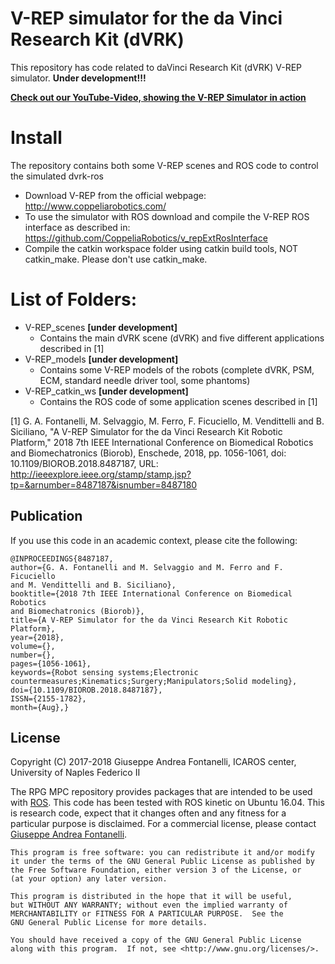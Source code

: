 V-REP simulator for the da Vinci Research Kit (dVRK)
====================
This repository has code related to daVinci Research Kit (dVRK) V-REP simulator.
**Under development!!!**

[**Check out our YouTube-Video, showing the V-REP Simulator in action**](https://youtu.be/_flffuIevbw)


# Install
The repository contains both some V-REP scenes and ROS code to control the simulated dvrk-ros
* Download V-REP from the official webpage: http://www.coppeliarobotics.com/
* To use the simulator with ROS download and compile the V-REP ROS interface as described in: https://github.com/CoppeliaRobotics/v_repExtRosInterface
* Compile the catkin workspace folder using catkin build tools, NOT catkin_make. Please don't use catkin_make.

# List of Folders:
* V-REP_scenes **[under development]** 
  * Contains the main dVRK scene (dVRK) and five different applications described in [1]
* V-REP_models **[under development]**
  * Contains some V-REP models of the robots (complete dVRK, PSM, ECM, standard needle driver tool, some phantoms)
* V-REP_catkin_ws **[under development]**
  * Contains the ROS code of some application scenes described in [1]
  
[1]  G. A. Fontanelli, M. Selvaggio, M. Ferro, F. Ficuciello, M. Vendittelli and B. Siciliano, "A V-REP Simulator for the da Vinci Research Kit Robotic Platform," 2018 7th IEEE International Conference on Biomedical Robotics and Biomechatronics (Biorob), Enschede, 2018, pp. 1056-1061, doi: 10.1109/BIOROB.2018.8487187, URL: http://ieeexplore.ieee.org/stamp/stamp.jsp?tp=&arnumber=8487187&isnumber=8487180
  
## Publication
If you use this code in an academic context, please cite the following:

```
@INPROCEEDINGS{8487187,
author={G. A. Fontanelli and M. Selvaggio and M. Ferro and F. Ficuciello 
and M. Vendittelli and B. Siciliano},
booktitle={2018 7th IEEE International Conference on Biomedical Robotics 
and Biomechatronics (Biorob)},
title={A V-REP Simulator for the da Vinci Research Kit Robotic Platform},
year={2018},
volume={},
number={},
pages={1056-1061},
keywords={Robot sensing systems;Electronic 
countermeasures;Kinematics;Surgery;Manipulators;Solid modeling},
doi={10.1109/BIOROB.2018.8487187},
ISSN={2155-1782},
month={Aug},}

```


## License

Copyright (C) 2017-2018 Giuseppe Andrea Fontanelli, ICAROS center, University of Naples Federico II

The RPG MPC repository provides packages that are intended to be used with [ROS](http://www.ros.org/). 
This code has been tested with ROS kinetic on Ubuntu 16.04.
This is research code, expect that it changes often and any fitness for a particular purpose is disclaimed.
For a commercial license, please contact [Giuseppe Andrea Fontanelli](giuseppeandrea.fontanelli@unina.it).

```
This program is free software: you can redistribute it and/or modify
it under the terms of the GNU General Public License as published by
the Free Software Foundation, either version 3 of the License, or
(at your option) any later version.

This program is distributed in the hope that it will be useful,
but WITHOUT ANY WARRANTY; without even the implied warranty of
MERCHANTABILITY or FITNESS FOR A PARTICULAR PURPOSE.  See the
GNU General Public License for more details.

You should have received a copy of the GNU General Public License
along with this program.  If not, see <http://www.gnu.org/licenses/>.
```




